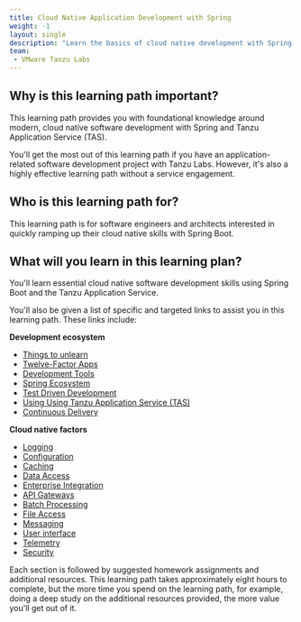 ```yaml
---
title: Cloud Native Application Development with Spring
weight: -1
layout: single
description: "Learn the basics of cloud native development with Spring. This developer preparation guide helps you to get the most of a project following the Tanzu Labs methodology."
team:
 - VMware Tanzu Labs
---
```

 
## Why is this learning path important?

This learning path provides you with foundational knowledge around modern, cloud native software development with Spring and Tanzu Application Service (TAS).

You'll get the most out of this learning path if you have an application-related software development project with Tanzu Labs. However, it's also a highly effective learning path without a service engagement.

## Who is this learning path for?
 
This learning path is for software engineers and architects interested in quickly ramping up their cloud native skills with Spring Boot. 

## What will you learn in this learning plan?
 
You'll learn essential cloud native software development skills using Spring Boot and the Tanzu Application Service. 

You'll also be given a list of specific and targeted links to assist you in this learning path. These links include:

**Development ecosystem**
* [Things to unlearn](/outcomes/cloud-native-development/general__unlearn/)
* [Twelve-Factor Apps](/outcomes/cloud-native-development/general__twelve-factor-apps/)
* [Development Tools](/outcomes/cloud-native-development/general__dev_env_tools/)
* [Spring Ecosystem](/outcomes/cloud-native-development/general__spring_ecosystem/)
* [Test Driven Development](/outcomes/cloud-native-development/general__tdd/)
* [Using Using Tanzu Application Service (TAS)](/outcomes/cloud-native-development/general__using_cloud_foundry/)
* [Continuous Delivery](/outcomes/cloud-native-development/general__ci_cd/)

**Cloud native factors**
* [Logging](/outcomes/cloud-native-development/specific__logging/)
* [Configuration](/outcomes/cloud-native-development/specific__configuration/)
* [Caching](/outcomes/cloud-native-development/specific__caching/)
* [Data Access](/outcomes/cloud-native-development/specific__data_access/)
* [Enterprise Integration](/outcomes/cloud-native-development/specific__integration/)
* [API Gateways](/outcomes/cloud-native-development/specific__api_gateway/)
* [Batch Processing](/outcomes/cloud-native-development/specific__batch_processing/)
* [File Access](/outcomes/cloud-native-development/specific__file_access/)
* [Messaging](/outcomes/cloud-native-development/specific__messaging/)
* [User interface](/outcomes/cloud-native-development/specific__user_interfaces/)
* [Telemetry](/outcomes/cloud-native-development/specific__telemetry/)
* [Security](/outcomes/cloud-native-development/specific__security/)
 
Each section is followed by suggested homework assignments and additional resources. This learning path takes approximately eight hours to complete, but the more time you spend on the learning path, for example, doing a deep study on the additional resources provided, the more value you'll get out of it.

